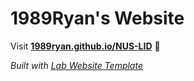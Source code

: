 
# 1989Ryan's Website

Visit **[1989ryan.github.io/NUS-LID](https://1989ryan.github.io/NUS-LID)** 🚀

_Built with [Lab Website Template](https://greene-lab.gitbook.io/lab-website-template-docs)_

